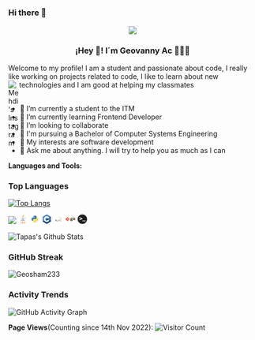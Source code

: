 ### Hi there 👋

<p align="center" width="300">
   <img align="center" width="200" src="https://user-images.githubusercontent.com/Geosham233.png" />
   <h3 align="center">¡Hey 👋! I´m Geovanny Ac 👨🏻‍💻</h3>
</p>
Welcome to my profile! I am a student and passionate about code, I really like working on projects related to code, I like to learn about new technologies and I am good at helping my classmates


<a href="https://www.instagram.com/geovanny.ac.7/">
  <img align="left" alt="Mehdi's Instagram" width="22px" src="https://i0.wp.com/eltallerdehector.com/wp-content/uploads/2022/06/cd939-logo-instagram-png.png?fit=512%2C512&ssl=1" />
</a>

<br />
<br />

- 🔭 I’m currently a student to the ITM
- 🌱 I’m currently learning Frontend Developer
- 👯 I’m looking to collaborate
- 💼 I'm pursuing a Bachelor of Computer Systems Engineering
- 🤔 My interests are software development
- 💬 Ask me about anything. I will try to help you as much as I can


**Languages and Tools:**  
### Top Languages

[![Top Langs](https://github-readme-stats.vercel.app/api/top-langs/?username=Geosham233&layout=compact)](https://github.com/anuraghazra/github-readme-stats)

<code><img height="20" src="https://pytorch.org/assets/images/pytorch-logo.png"></code>
<code><img height="20" src="https://raw.githubusercontent.com/github/explore/80688e429a7d4ef2fca1e82350fe8e3517d3494d/topics/java/java.png"></code>
<code><img height="20" src="https://raw.githubusercontent.com/github/explore/80688e429a7d4ef2fca1e82350fe8e3517d3494d/topics/python/python.png"></code>
<code><img height="20" src="https://raw.githubusercontent.com/github/explore/80688e429a7d4ef2fca1e82350fe8e3517d3494d/topics/cpp/cpp.png"></code>
<code><img height="20" src="https://raw.githubusercontent.com/github/explore/80688e429a7d4ef2fca1e82350fe8e3517d3494d/topics/mysql/mysql.png"></code>
<code><img height="20" src="https://raw.githubusercontent.com/github/explore/80688e429a7d4ef2fca1e82350fe8e3517d3494d/topics/git/git.png"></code>
<code><img height="20" src="https://raw.githubusercontent.com/github/explore/80688e429a7d4ef2fca1e82350fe8e3517d3494d/topics/terminal/terminal.png"></code>

![Tapas's Github Stats](https://github-readme-stats.vercel.app/api?username=Geosham233&show_icons=true&theme=radical)

### GitHub Streak

<img width="48%" src="https://github-readme-streak-stats.herokuapp.com/?user=Geosham233&theme=highcontrast&hide_border=true" alt="Geosham233" />

### Activity Trends

![GitHub Activity Graph](https://activity-graph.herokuapp.com/graph?username=Geosham233&theme=dracula&hide_border=true)

**Page Views**(Counting since 14th Nov 2022): ![Visitor Count](https://profile-counter.glitch.me/Geosham233/count.svg)

